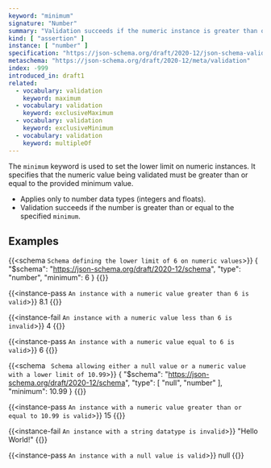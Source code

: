 ```yaml
---
keyword: "minimum"
signature: "Number"
summary: "Validation succeeds if the numeric instance is greater than or equal to the given number."
kind: [ "assertion" ]
instance: [ "number" ]
specification: "https://json-schema.org/draft/2020-12/json-schema-validation.html#section-6.2.4"
metaschema: "https://json-schema.org/draft/2020-12/meta/validation"
index: -999
introduced_in: draft1
related:
  - vocabulary: validation
    keyword: maximum
  - vocabulary: validation
    keyword: exclusiveMaximum
  - vocabulary: validation
    keyword: exclusiveMinimum
  - vocabulary: validation
    keyword: multipleOf
---
```


The `minimum` keyword is used to set the lower limit on numeric instances. It specifies that the numeric value being validated must be greater than or equal to the provided minimum value.

* Applies only to number data types (integers and floats).
* Validation succeeds if the number is greater than or equal to the specified `minimum`.

## Examples

{{<schema `Schema defining the lower limit of 6 on numeric values`>}}
{
  "$schema": "https://json-schema.org/draft/2020-12/schema",
  "type": "number",
  "minimum": 6
}
{{</schema>}}

{{<instance-pass `An instance with a numeric value greater than 6 is valid`>}}
8.1
{{</instance-pass>}}

{{<instance-fail `An instance with a numeric value less than 6 is invalid`>}}
4
{{</instance-fail>}}

{{<instance-pass `An instance with a numeric value equal to 6 is valid`>}}
6
{{</instance-pass>}}

{{<schema ` Schema allowing either a null value or a numeric value with a lower limit of 10.99`>}}
{
  "$schema": "https://json-schema.org/draft/2020-12/schema",
  "type": [ "null", "number" ],
  "minimum": 10.99
}
{{</schema>}}

{{<instance-pass `An instance with a numeric value greater than or equal to 10.99 is valid`>}}
15
{{</instance-pass>}}

{{<instance-fail `An instance with a string datatype is invalid`>}}
"Hello World!"
{{</instance-fail>}}

{{<instance-pass `An instance with a null value is valid`>}}
null
{{</instance-pass>}}
